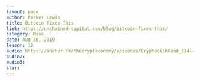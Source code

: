 ```yaml
---
layout: page
author: Parker Lewis
title: Bitcoin Fixes This
link: https://unchained-capital.com/blog/bitcoin-fixes-this/
category: Misc
date: Aug 30, 2019
lesson: 12
audio: https://anchor.fm/thecryptoconomy/episodes/CryptoQuikRead_324---Bitcoin-Fixes-This-Parker-Lewis-e97cia/a-a1332hb
audio2: 
audio3: 
star: 
---
```

